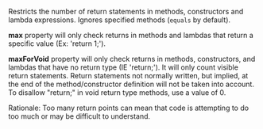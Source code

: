 <div>

Restricts the number of return statements in methods, constructors and
lambda expressions. Ignores specified methods (`equals` by default).

</div>

**max** property will only check returns in methods and lambdas that
return a specific value (Ex: 'return 1;').

**maxForVoid** property will only check returns in methods,
constructors, and lambdas that have no return type (IE 'return;'). It
will only count visible return statements. Return statements not
normally written, but implied, at the end of the method/constructor
definition will not be taken into account. To disallow "return;" in void
return type methods, use a value of 0.

Rationale: Too many return points can mean that code is attempting to do
too much or may be difficult to understand.
